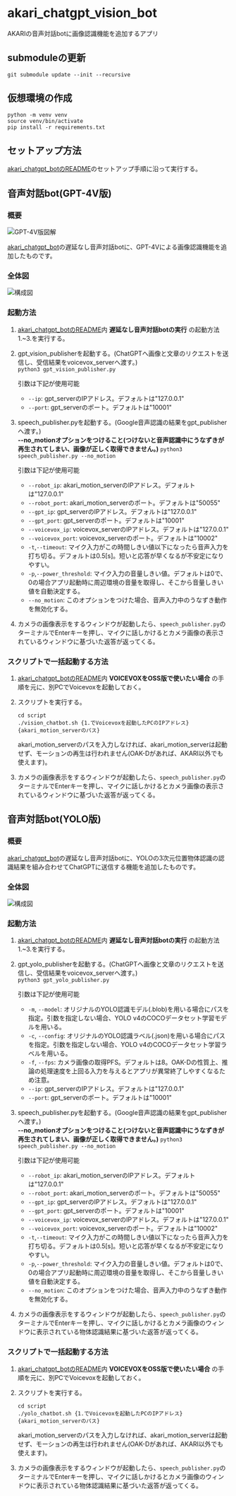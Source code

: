 # akari_chatgpt_vision_bot

AKARIの音声対話botに画像認識機能を追加するアプリ

## submoduleの更新
`git submodule update --init --recursive`  

## 仮想環境の作成
`python -m venv venv`  
`source venv/bin/activate`  
`pip install -r requirements.txt`  

## セットアップ方法
[akari_chatgpt_botのREADME](https://github.com/AkariGroup/akari_chatgpt_bot/blob/main/README.md)のセットアップ手順に沿って実行する。

## 音声対話bot(GPT-4V版)

### 概要

![GPT-4V版図解](jpg/gpt-4v.jpg "GPT-4V版図解")

[akari_chatgpt_bot](https://github.com/AkariGroup/akari_chatgpt_bot)の遅延なし音声対話botに、GPT-4Vによる画像認識機能を追加したものです。  

### 全体図

![構成図](jpg/system_gpt4v.jpg "構成図")

### 起動方法

1. [akari_chatgpt_botのREADME](https://github.com/AkariGroup/akari_chatgpt_bot/blob/main/README.md)内 **遅延なし音声対話botの実行** の起動方法1.~3.を実行する。  

2. gpt_vision_publisherを起動する。(ChatGPTへ画像と文章のリクエストを送信し、受信結果をvoicevox_serverへ渡す。)  
   `python3 gpt_vision_publisher.py`  


   引数は下記が使用可能  
   - `--ip`: gpt_serverのIPアドレス。デフォルトは"127.0.0.1"
   - `--port`: gpt_serverのポート。デフォルトは"10001"

3. speech_publisher.pyを起動する。(Google音声認識の結果をgpt_publisherへ渡す。)  
   **--no_motionオプションをつけること(つけないと音声認識中にうなずきが再生されてしまい、画像が正しく取得できません。)**
   `python3 speech_publisher.py --no_motion`  


   引数は下記が使用可能  
   - `--robot_ip`: akari_motion_serverのIPアドレス。デフォルトは"127.0.0.1"
   - `--robot_port`: akari_motion_serverのポート。デフォルトは"50055"
   - `--gpt_ip`: gpt_serverのIPアドレス。デフォルトは"127.0.0.1"
   - `--gpt_port`: gpt_serverのポート。デフォルトは"10001"
   - `--voicevox_ip`: voicevox_serverのIPアドレス。デフォルトは"127.0.0.1"
   - `--voicevox_port`: voicevox_serverのポート。デフォルトは"10002"
   - `-t`,`--timeout`: マイク入力がこの時間しきい値以下になったら音声入力を打ち切る。デフォルトは0.5[s]。短いと応答が早くなるが不安定になりやすい。  
   - `-p`,`--power_threshold`: マイク入力の音量しきい値。デフォルトは0で、0の場合アプリ起動時に周辺環境の音量を取得し、そこから音量しきい値を自動決定する。  
   - `--no_motion`: このオプションをつけた場合、音声入力中のうなずき動作を無効化する。  


4. カメラの画像表示をするウィンドウが起動したら、`speech_publisher.py`のターミナルでEnterキーを押し、マイクに話しかけるとカメラ画像の表示されているウィンドウに基づいた返答が返ってくる。  

### スクリプトで一括起動する方法

1. [akari_chatgpt_botのREADME](https://github.com/AkariGroup/akari_chatgpt_bot/blob/main/README.md)内 **VOICEVOXをOSS版で使いたい場合** の手順を元に、別PCでVoicevoxを起動しておく。  

2. スクリプトを実行する。  

   `cd script`  
   `./vision_chatbot.sh {1.でVoicevoxを起動したPCのIPアドレス} {akari_motion_serverのパス}`  

   akari_motion_serverのパスを入力しなければ、akari_motion_serverは起動せず、モーションの再生は行われません(OAK-Dがあれば、AKARI以外でも使えます)。  

3. カメラの画像表示をするウィンドウが起動したら、`speech_publisher.py`のターミナルでEnterキーを押し、マイクに話しかけるとカメラ画像の表示されているウィンドウに基づいた返答が返ってくる。  

## 音声対話bot(YOLO版)

### 概要

[akari_chatgpt_bot](https://github.com/AkariGroup/akari_chatgpt_bot)の遅延なし音声対話botに、YOLOの3次元位置物体認識の認識結果を組み合わせてChatGPTに送信する機能を追加したものです。  

### 全体図

![構成図](jpg/system_yolo.jpg "構成図")

### 起動方法

1. [akari_chatgpt_botのREADME](https://github.com/AkariGroup/akari_chatgpt_bot/blob/main/README.md)内 **遅延なし音声対話botの実行** の起動方法1.~3.を実行する。  

2. gpt_yolo_publisherを起動する。(ChatGPTへ画像と文章のリクエストを送信し、受信結果をvoicevox_serverへ渡す。)  
   `python3 gpt_yolo_publisher.py`  


   引数は下記が使用可能  
   - `-m`, `--model`: オリジナルのYOLO認識モデル(.blob)を用いる場合にパスを指定。引数を指定しない場合、YOLO v4のCOCOデータセット学習モデルを用いる。  
   - `-c`, `--config`: オリジナルのYOLO認識ラベル(.json)を用いる場合にパスを指定。引数を指定しない場合、YOLO v4のCOCOデータセット学習ラベルを用いる。  
   - `-f`, `--fps`: カメラ画像の取得PFS。デフォルトは8。OAK-Dの性質上、推論の処理速度を上回る入力を与えるとアプリが異常終了しやすくなるため注意。  
   - `--ip`: gpt_serverのIPアドレス。デフォルトは"127.0.0.1"  
   - `--port`: gpt_serverのポート。デフォルトは"10001"  

3. speech_publisher.pyを起動する。(Google音声認識の結果をgpt_publisherへ渡す。)  
   **--no_motionオプションをつけること(つけないと音声認識中にうなずきが再生されてしまい、画像が正しく取得できません。)**
   `python3 speech_publisher.py --no_motion`  


   引数は下記が使用可能  
   - `--robot_ip`: akari_motion_serverのIPアドレス。デフォルトは"127.0.0.1"
   - `--robot_port`: akari_motion_serverのポート。デフォルトは"50055"
   - `--gpt_ip`: gpt_serverのIPアドレス。デフォルトは"127.0.0.1"
   - `--gpt_port`: gpt_serverのポート。デフォルトは"10001"
   - `--voicevox_ip`: voicevox_serverのIPアドレス。デフォルトは"127.0.0.1"
   - `--voicevox_port`: voicevox_serverのポート。デフォルトは"10002"
   - `-t`,`--timeout`: マイク入力がこの時間しきい値以下になったら音声入力を打ち切る。デフォルトは0.5[s]。短いと応答が早くなるが不安定になりやすい。  
   - `-p`,`--power_threshold`: マイク入力の音量しきい値。デフォルトは0で、0の場合アプリ起動時に周辺環境の音量を取得し、そこから音量しきい値を自動決定する。  
   - `--no_motion`: このオプションをつけた場合、音声入力中のうなずき動作を無効化する。  


4. カメラの画像表示をするウィンドウが起動したら、`speech_publisher.py`のターミナルでEnterキーを押し、マイクに話しかけるとカメラ画像のウィンドウに表示されている物体認識結果に基づいた返答が返ってくる。  

### スクリプトで一括起動する方法

1. [akari_chatgpt_botのREADME](https://github.com/AkariGroup/akari_chatgpt_bot/blob/main/README.md)内 **VOICEVOXをOSS版で使いたい場合** の手順を元に、別PCでVoicevoxを起動しておく。  

2. スクリプトを実行する。  

   `cd script`  
   `./yolo_chatbot.sh {1.でVoicevoxを起動したPCのIPアドレス} {akari_motion_serverのパス}`  

   akari_motion_serverのパスを入力しなければ、akari_motion_serverは起動せず、モーションの再生は行われません(OAK-Dがあれば、AKARI以外でも使えます)。  

3. カメラの画像表示をするウィンドウが起動したら、`speech_publisher.py`のターミナルでEnterキーを押し、マイクに話しかけるとカメラ画像のウィンドウに表示されている物体認識結果に基づいた返答が返ってくる。  

